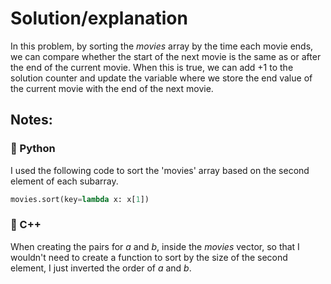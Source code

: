# Solution/explanation

In this problem, by sorting the $movies$ array by the time each movie ends, we can compare whether the start of the next movie is the same as or after the end of the current movie. When this is true, we can add +1 to the solution counter and update the variable where we store the end value of the current movie with the end of the next movie.

## Notes:

### 🐍 Python

I used the following code to sort the 'movies' array based on the second element of each subarray.

```python
movies.sort(key=lambda x: x[1])
```

### 🔵 C++

When creating the pairs for $a$ and $b$, inside the $movies$ vector, so that I wouldn't need to create a function to sort by the size of the second element, I just inverted the order of $a$ and $b$.

